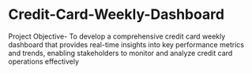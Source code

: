 # Credit-Card-Weekly-Dashboard
Project Objective-
To develop a comprehensive credit card weekly dashboard that provides real-time insights into key performance metrics and trends, enabling stakeholders to monitor and analyze credit card operations effectively
